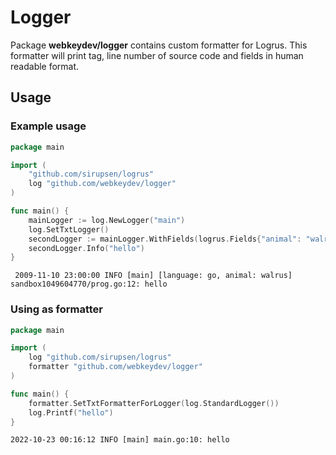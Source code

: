 # Logger

Package **webkeydev/logger** contains custom formatter for Logrus. This formatter
will print tag, line number of source code and fields in human readable format.

## Usage
### Example usage
```go
package main

import (
	"github.com/sirupsen/logrus"
	log "github.com/webkeydev/logger"
)

func main() {
	mainLogger := log.NewLogger("main")
	log.SetTxtLogger()
	secondLogger := mainLogger.WithFields(logrus.Fields{"animal": "walrus", "language": "go"})
	secondLogger.Info("hello")
}
```

```
 2009-11-10 23:00:00 INFO [main] [language: go, animal: walrus] sandbox1049604770/prog.go:12: hello
 ```


### Using as formatter
```go
package main

import (
	log "github.com/sirupsen/logrus"
	formatter "github.com/webkeydev/logger"
)

func main() {
	formatter.SetTxtFormatterForLogger(log.StandardLogger())
	log.Printf("hello")
}
```
```
2022-10-23 00:16:12 INFO [main] main.go:10: hello
```
